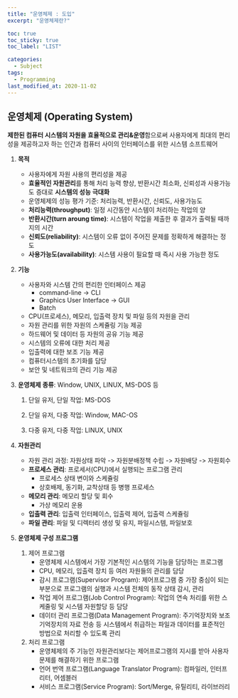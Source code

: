 ```yaml
---
title: "운영체제 : 도입"
excerpt: "운영체제란?"

toc: true
toc_sticky: true
toc_label: "LIST"

categories:
  - Subject
tags:
  - Programming
last_modified_at: 2020-11-02
---
```


운영체제 (Operating System)
-----

**제한된 컴퓨터 시스템의 자원을 효율적으로 관리&운영**함으로써 사용자에게 최대의 편리성을 제공하고자 하는 인간과 컴퓨터 사이의 인터페이스를 위한 시스템 소프트웨어

1. **목적**
   * 사용자에게 자원 사용의 편리성을 제공
   * **효율적인 자원관리**를 통해 처리 능력 향상, 반환시간 최소화, 신뢰성과 사용가능도 증대로 **시스템의 성능 극대화**
   * 운영체제의 성능 평가 기준: 처리능력, 반환시간, 신뢰도, 사용가능도
   * **처리능력(throughput)**: 일정 시간동안 시스템이 처리하는 작업의 양
   * **반환시간(turn aroung time)**: 시스템이 작업을 제출한 후 결과가 출력될 때까지의 시간
   * **신뢰도(reliability)**: 시스템이 오류 없이 주어진 문제를 정확하게 해결하는 정도
   * **사용가능도(availability)**: 시스템 사용이 필요할 때 즉시 사용 가능한 정도

2. **기능**

   - 사용자와 시스템 간의 편리한 인터페이스 제공
     - command-line -> CLI
     - Graphics User Interface -> GUI
     - Batch
   - CPU(프로세스), 메모리, 입출력 장치 및 파일 등의 자원을 관리
   - 자원 관리를 위한 자원의 스케쥴링 기능 제공
   - 하드웨어 및 데이터 등 자원의 공유 기능 제공
   - 시스템의 오류에 대한 처리 제공
   - 입출력에 대한 보조 기능 제공
   - 컴퓨터시스템의 초기화를 담당
   - 보안 및 네트워크의 관리 기능 제공

3. **운영체제 종류**: Window, UNIX, LINUX, MS-DOS 등

   1) 단일 유저, 단일 작업: MS-DOS 

   2) 단일 유저, 다중 작업: Window, MAC-OS

   3) 다중 유저, 다중 작업: LINUX, UNIX

4. **자원관리**

   * 자원 관리 과정: 자원상태 파악 -> 자원분배정책 수립 -> 자원배당 -> 자원회수
   * **프로세스 관리**: 프로세서(CPU)에서 실행되는 프로그램 관리
     * 프로세스 상태 변이와 스케쥴링
     * 상호배제, 동기화, 교착상태 등 병행 프로세스
   * **메모리 관리**: 메모리 할당 및 회수
     * 가상 메모리 운용
   * **입출력 관리**: 입출력 인터페이스, 입출력 제어, 입출력 스케쥴링
   * **파일 관리**: 파일 및 디렉터리 생성 및 유지, 파일시스템, 파일보호

5. **운영체제 구성 프로그램**

   1. 제어 프로그램
      * 운영체제 시스템에서 가장 기본적인 시스템의 기능을 담당하는 프로그램
      * CPU, 메모리, 입출력 장치 등 여러 자원들의 관리를 담당
      * 감시 프로그램(Supervisor Program): 제어프로그램 중 가장 중심이 되는 부분으로 프로그램의 실행과 시스템 전체의 동작 상태 감시, 관리
      * 작업 제어 프로그램(Job Control Program): 작업의 연속 처리를 위한 스케줄링 및 시스템 자원할당 등 담당
      * 데이터 관리 프로그램(Data Management Program): 주기억장치와 보조기억장치의 자료 전송 등 시스템에서 취급하는 파일과 데이터를 표준적인 방법으로 처리할 수 있도록 관리
   2. 처리 프로그램
      * 운영체제의 주 기능인 자원관리보다는 제어프로그램의 지시를 받아 사용자 문제를 해결하기 위한 프로그램
      * 언어 번역 프로그램(Language Translator Program): 컴파일러, 인터프리터, 어셈블러
      * 서비스 프로그램(Service Program): Sort/Merge, 유틸리티, 라이브러리



